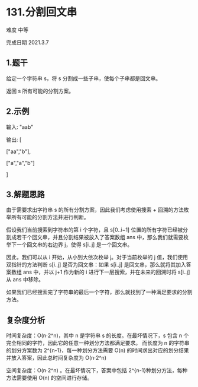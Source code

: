 # 131.分割回文串
难度 中等 

完成日期 2021.3.7


## 1.题干
给定一个字符串 s，将 s 分割成一些子串，使每个子串都是回文串。

返回 s 所有可能的分割方案。

## 2.示例

输入: "aab"

输出:
[

  ["aa","b"],
  
  ["a","a","b"]
  
]

## 3.解题思路
由于需要求出字符串 s 的所有分割方案，因此我们考虑使用搜索 + 回溯的方法枚举所有可能的分割方法并进行判断。

假设我们当前搜索到字符串的第 i 个字符，且 s[0..i−1] 位置的所有字符已经被分割成若干个回文串，并且分割结果被放入了答案数组 ans 中，那么我们就需要枚举下一个回文串的右边界 j，使得 s[i..j] 是一个回文串。

因此，我们可以从 i 开始，从小到大依次枚举 j。对于当前枚举的 j 值，我们使用双指针的方法判断 s[i..j] 是否为回文串：如果 s[i..j] 是回文串，那么就将其加入答案数组 ans 中，并以 j+1 作为新的 i 进行下一层搜索，并在未来的回溯时将 s[i..j] 从 ans 中移除。

如果我们已经搜索完了字符串的最后一个字符，那么就找到了一种满足要求的分割方法。

## 复杂度分析
时间复杂度：O(n⋅2^n)，其中 n 是字符串 s 的长度。在最坏情况下，s 包含 n 个完全相同的字符，因此它的任意一种划分方法都满足要求。
而长度为 n 的字符串的划分方案数为 2^{n-1}，每一种划分方法需要 O(n) 的时间求出对应的划分结果并放入答案，因此总时间复杂度为 O(n⋅2^n)

空间复杂度：O(n⋅2^n) 。在最坏情况下，答案中包括 2^{n-1}种划分方法，每种方法需要使用 O(n) 的空间进行存储。



